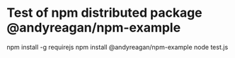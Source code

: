 # Test of npm distributed package @andyreagan/npm-example

npm install -g requirejs
npm install @andyreagan/npm-example
node test.js